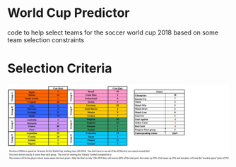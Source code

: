 # World Cup Predictor
code to help select teams for the soccer world cup 2018 based on some team selection constraints

# Selection Criteria
![Criteria Image failed to load](https://github.com/nikhilsaraf/world-cup-predictor/blob/master/creteria.jpg)
